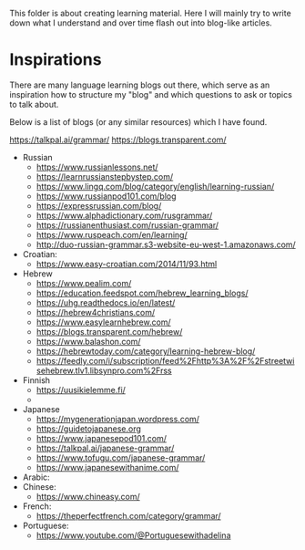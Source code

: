 This folder is about creating learning material. Here I will mainly try to write down what I understand and over time flash out into blog-like articles.

# Inspirations
There are many language learning blogs out there, which serve as an inspiration how to structure my "blog" and which questions to ask or topics to talk about.

Below is a list of blogs (or any similar resources) which I have found.

https://talkpal.ai/grammar/
https://blogs.transparent.com/
- Russian
	- https://www.russianlessons.net/
	- https://learnrussianstepbystep.com/
	- https://www.lingq.com/blog/category/english/learning-russian/
	- https://www.russianpod101.com/blog
	- https://expressrussian.com/blog/
	- https://www.alphadictionary.com/rusgrammar/
	- https://russianenthusiast.com/russian-grammar/
	- https://www.ruspeach.com/en/learning/
	- http://duo-russian-grammar.s3-website-eu-west-1.amazonaws.com/
- Croatian:
	- https://www.easy-croatian.com/2014/11/93.html
- Hebrew
	- https://www.pealim.com/
	- https://education.feedspot.com/hebrew_learning_blogs/
	- https://uhg.readthedocs.io/en/latest/
	- https://hebrew4christians.com/
	- https://www.easylearnhebrew.com/
	- https://blogs.transparent.com/hebrew/
	- https://www.balashon.com/
	- https://hebrewtoday.com/category/learning-hebrew-blog/
	- https://feedly.com/i/subscription/feed%2Fhttp%3A%2F%2Fstreetwisehebrew.tlv1.libsynpro.com%2Frss
- Finnish
	- https://uusikielemme.fi/
	- 
- Japanese
	- https://mygenerationjapan.wordpress.com/
	- https://guidetojapanese.org
	- https://www.japanesepod101.com/
	- https://talkpal.ai/japanese-grammar/
	- https://www.tofugu.com/japanese-grammar/
	- https://www.japanesewithanime.com/
- Arabic:
- Chinese:
	- https://www.chineasy.com/
- French:
	- https://theperfectfrench.com/category/grammar/
- Portuguese:
	- https://www.youtube.com/@Portuguesewithadelina
